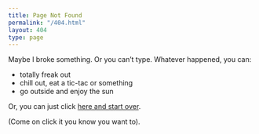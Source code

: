 ```yaml
---
title: Page Not Found
permalink: "/404.html"
layout: 404
type: page
---
```

Maybe I broke something. Or you can’t type. Whatever happened, you can:

- totally freak out
- chill out, eat a tic-tac or something
- go outside and enjoy the sun

Or, you can just click [here and start over][1].

(Come on click it you know you want to).

[1]:	/